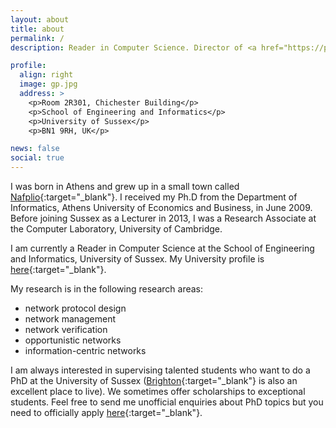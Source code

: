 ```yaml
---
layout: about
title: about
permalink: /
description: Reader in Computer Science. Director of <a href="https://packets-lab.github.io/" target="_blank">packets</a> research lab.

profile:
  align: right
  image: gp.jpg
  address: >
    <p>Room 2R301, Chichester Building</p>
    <p>School of Engineering and Informatics</p>
    <p>University of Sussex</p>
    <p>BN1 9RH, UK</p>

news: false
social: true
---
```


I was born in Athens and grew up in a small town called [Nafplio](https://en.wikipedia.org/wiki/Nafplio){:target="_blank"}. I received my Ph.D from the Department of Informatics, Athens University of Economics and Business, in June 2009. Before joining Sussex as a Lecturer in 2013, I was a Research Associate at the Computer Laboratory, University of Cambridge.

I am currently a Reader in Computer Science at the School of Engineering and Informatics, University of Sussex. My University profile is [here](https://profiles.sussex.ac.uk/p334868-george-parisis){:target="_blank"}.

My research is in the following research areas:

* network protocol design
* network management
* network verification
* opportunistic networks
* information-centric networks

I am always interested in supervising talented students who want to do a PhD at the University of Sussex ([Brighton](https://www.visitbrighton.com/){:target="_blank"} is also an excellent place to live). We sometimes offer scholarships to exceptional students. Feel free to send me unofficial enquiries about PhD topics but you need to officially apply [here](https://www.sussex.ac.uk/study/apply){:target="_blank"}.
